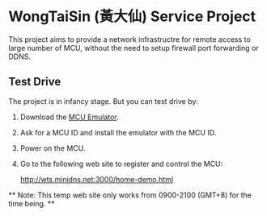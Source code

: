 # WongTaiSin (黃大仙) Service Project


This project aims to provide a network infrastructre for remote access to large number of MCU, without the
need to setup firewall port forwarding or DDNS.

## Test Drive

The project is in infancy stage. But you can test drive by:

1. Download the [MCU Emulator](https://github.com/michaelfung/mcu-emulator).

2. Ask for a MCU ID and install the emulator with the MCU ID.

3. Power on the MCU.

4. Go to the following web site to register and control the MCU:

   http://wts.minidns.net:3000/home-demo.html 

** Note: This temp web site only works from 0900-2100 (GMT+8) for the time being. **
